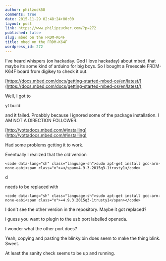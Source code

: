 ```yaml
---
author: philzook58
comments: true
date: 2015-11-29 02:48:24+00:00
layout: post
link: https://www.philipzucker.com/?p=272
published: false
slug: mbed on the FRDM-K64F
title: mbed on the FRDM-K64F
wordpress_id: 272
---
```


I've heard whispers (on hackaday. God I love hackaday) about mbed, that maybe its some kind of arduino for big boys. So I bought a Freescale FRDM-K64F board from digikey to check it out.

[https://docs.mbed.com/docs/getting-started-mbed-os/en/latest/](https://docs.mbed.com/docs/getting-started-mbed-os/en/latest/)

Well, I got to

yt build

and it failed. Proabbly because I ignored some of the package installation. I AM NOT A DIRECTION FOLLOWER.



[http://yottadocs.mbed.com/#installing](http://yottadocs.mbed.com/#installing)

Had some problems getting it to work.

Eventually I realized that the old version

    
    <code data-lang="sh" class="language-sh">sudo apt-get install gcc-arm-none-eabi<span class="o">=</span>4.9.3.2015q3-1trusty1</code>


d

needs to be replaced with

    
    <code data-lang="sh" class="language-sh">sudo apt-get install gcc-arm-none-eabi<span class="o">=4.9.3.2015q3-1trusty1</span></code>


I don't see the other version in the repository. Maybe it got replaced?

i guess you want to plugin to the usb port labelled opensda.

I wonder what the other port does?

Yeah, copying and pasting the blinky.bin does seem to make the thing blink. Sweet.

At least the sanity check seems to be up and running.


